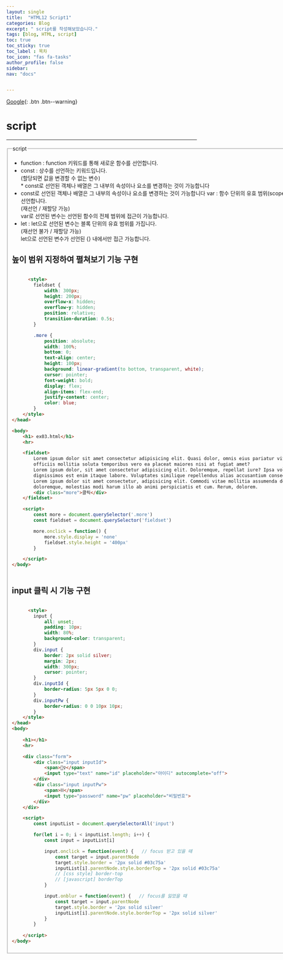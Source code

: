 ```yaml
---
layout: single
title:  "HTML12 Script1"
categories: Blog
excerpt: " script를 작성해보았습니다."
tags: [blog, HTML, script]
toc: true
toc_sticky: true
toc_label : 목차
toc_icon: "fas fa-tasks"
author_profile: false
sidebar:
nav: "docs"


---
```

[Google](https://google.com){: .btn .btn--warning}


# script

<hr>

<fieldset>
    <legend>script</legend>
    <ul>
        <li>function : function 키워드를 통해 새로운 함수를 선언합니다.</li>
        <li>
            const : 상수를 선언하는 키워드입니다.<br> 
                    (할당되면 값을 변경할 수 없는 변수)<br>
                    * const로 선언된 객체나 배열은 그 내부의 속성이나 요소를 변경하는 것이 가능합니다
        </li>
        <li>const로 선언된 객체나 배열은 그 내부의 속성이나 요소를 변경하는 것이 가능합니다
            var : 함수 단위의 유효 범위(scope)를 가진 변수를 선언합니다.<br>
                  (재선언 / 재할당 가능)<br>
                  var로 선언된 변수는 선언된 함수의 전체 범위에 접근이 가능합니다.
        </li>
        <li>
            let : let으로 선언된 변수는 블록 단위의 유효 범위를 가집니다.<br>
                  (재선언 불가 / 재할당 가능)<br>
                  let으로 선언된 변수가 선언된 {} 내에서만 접근 가능합니다.
        </li>
    </ul>



## 높이 범위 지정하여 펼쳐보기 기능 구현

```html

      <style>
        fieldset {
            width: 300px;
            height: 200px;
            overflow-x: hidden;
            overflow-y: hidden;
            position: relative;
            transition-duration: 0.5s;
        }

        .more {
            position: absolute;
            width: 100%;
            bottom: 0;
            text-align: center;
            height: 100px;
            background: linear-gradient(to bottom, transparent, white);
            cursor: pointer;
            font-weight: bold;
            display: flex;
            align-items: flex-end;
            justify-content: center;
            color: blue;
        }
    </style>
</head>

<body>
    <h1> ex03.html</h1>
    <hr>

    <fieldset>
        Lorem ipsum dolor sit amet consectetur adipisicing elit. Quasi dolor, omnis eius pariatur vitae 
        officiis mollitia soluta temporibus vero ea placeat maiores nisi at fugiat amet?
        Lorem ipsum dolor, sit amet consectetur adipisicing elit. Doloremque, repellat iure? Ipsa voluptate aliquid
        dignissimos est enim itaque labore. Voluptates similique repellendus alias accusantium consequuntur. At.
        Lorem ipsum dolor sit amet consectetur, adipisicing elit. Commodi vitae mollitia assumenda debitis? 
        doloremque, molestias modi harum illo ab animi perspiciatis et cum. Rerum, dolorem.
        <div class="more">클릭</div>
    </fieldset>

    <script>
        const more = document.querySelector('.more')
        const fieldset = document.querySelector('fieldset')

        more.onclick = function() {
            more.style.display = 'none'
            fieldset.style.height = '400px'
        }

    </script>
</body>
 

```

## input 클릭 시 기능 구현

```html

      <style>
        input {
            all: unset;
            padding: 10px;
            width: 80%;
            background-color: transparent;
        }
        div.input {
            border: 2px solid silver;
            margin: 2px;
            width: 300px;
            cursor: pointer;
        }
        div.inputId {
            border-radius: 5px 5px 0 0;
        }
        div.inputPw {
            border-radius: 0 0 10px 10px;
        }
    </style>
</head>
<body>
    
    <h1></h1>
    <hr>

    <div class="form">
        <div class="input inputId">
            <span>🕵️‍♀️</span>
            <input type="text" name="id" placeholder="아이디" autocomplete="off">
        </div>
        <div class="input inputPw">
            <span>⛓</span>
            <input type="password" name="pw" placeholder="비밀번호">
        </div>
    </div>

    <script>
        const inputList = document.querySelectorAll('input')

        for(let i = 0; i < inputList.length; i++) {
            const input = inputList[i]

            input.onclick = function(event) {   // focus 받고 있을 때
                const target = input.parentNode
                target.style.border = '2px solid #03c75a'
                inputList[i].parentNode.style.borderTop = '2px solid #03c75a'
                // [css style] border-top
                // [javascript] borderTop
            }

            input.onblur = function(event) {   // focus를 잃었을 때
                const target = input.parentNode
                target.style.border = '2px solid silver'
                inputList[i].parentNode.style.borderTop = '2px solid silver'
            }
        }
        
    </script>
</body>

```